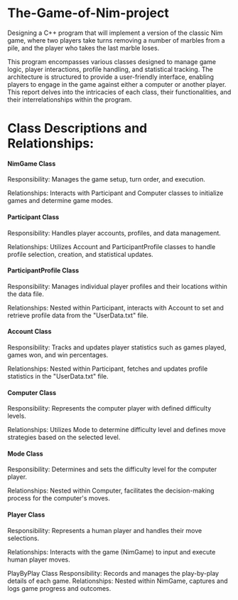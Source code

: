 # The-Game-of-Nim-project
Designing a C++ program that will implement a version of the classic Nim game, where two players take turns removing a number of marbles from a pile, and the player who takes the last marble loses.

This program encompasses various classes designed to manage game logic, player interactions, profile handling, and statistical tracking. The architecture is structured to provide a user-friendly interface, enabling players to engage in the game against either a computer or another player. This report delves into the intricacies of each class, their functionalities, and their interrelationships within the program.

# Class Descriptions and Relationships:

#### NimGame Class

Responsibility: Manages the game setup, turn order, and execution.

Relationships: Interacts with Participant and Computer classes to initialize games and determine game modes.

#### Participant Class

Responsibility: Handles player accounts, profiles, and data management.

Relationships: Utilizes Account and ParticipantProfile classes to handle profile selection, creation, and statistical updates.

#### ParticipantProfile Class

Responsibility: Manages individual player profiles and their locations within the data file.

Relationships: Nested within Participant, interacts with Account to set and retrieve profile data from the "UserData.txt" file.

#### Account Class

Responsibility: Tracks and updates player statistics such as games played, games won, and win percentages.

Relationships: Nested within Participant, fetches and updates profile statistics in the "UserData.txt" file.

#### Computer Class

Responsibility: Represents the computer player with defined difficulty levels.

Relationships: Utilizes Mode to determine difficulty level and defines move strategies based on the selected level.

#### Mode Class

Responsibility: Determines and sets the difficulty level for the computer player.

Relationships: Nested within Computer, facilitates the decision-making process for the computer's moves.

#### Player Class

Responsibility: Represents a human player and handles their move selections.

Relationships: Interacts with the game (NimGame) to input and execute human player moves.

PlayByPlay Class
Responsibility: Records and manages the play-by-play details of each game.
Relationships: Nested within NimGame, captures and logs game progress and outcomes.
